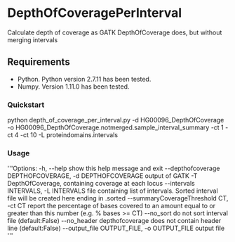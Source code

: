 # DepthOfCoveragePerInterval
Calculate depth of coverage as GATK DepthOfCoverage does, but without merging intervals

## Requirements

* Python. Python version 2.7.11 has been tested.
* Numpy. Version 1.11.0 has been tested.

### Quickstart

python depth_of_coverage_per_interval.py -d HG00096_DepthOfCoverage -o HG00096_DepthOfCoverage.notmerged.sample_interval_summary -ct 1 -ct 4 -ct 10 -L proteindomains.intervals

### Usage

'''Options:
  -h, --help            show this help message and exit
  --depthofcoverage DEPTHOFCOVERAGE, -d DEPTHOFCOVERAGE
                        output of GATK -T DepthOfCoverage, containing coverage
                        at each locus
  --intervals INTERVALS, -L INTERVALS
                        file containing list of intervals. Sorted interval
                        file will be created here ending in .sorted
  --summaryCoverageThreshold CT, -ct CT
                        report the percentage of bases covered to an amount equal 
                        to or greater than this number (e.g. % bases >= CT)
  --no_sort             do not sort interval file (default:False)
  --no_header           depthofcoverage does not contain header line
                        (default:False)
  --output_file OUTPUT_FILE, -o OUTPUT_FILE
                        output file
'''
